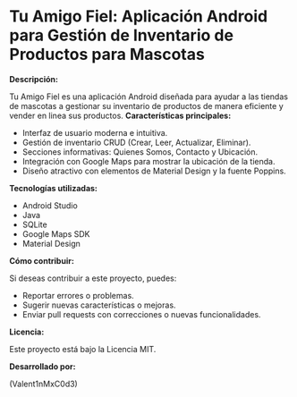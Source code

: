 # Tu Amigo Fiel: Aplicación Android para Gestión de Inventario de Productos para Mascotas

**Descripción:**

Tu Amigo Fiel es una aplicación Android diseñada para ayudar a las tiendas de mascotas a gestionar su inventario de productos de manera eficiente y vender en linea sus productos. 
**Características principales:**

*   Interfaz de usuario moderna e intuitiva.
*   Gestión de inventario CRUD (Crear, Leer, Actualizar, Eliminar).
*   Secciones informativas: Quienes Somos, Contacto y Ubicación.
*   Integración con Google Maps para mostrar la ubicación de la tienda.
*   Diseño atractivo con elementos de Material Design y la fuente Poppins.

**Tecnologías utilizadas:**

*   Android Studio
*   Java
*   SQLite
*   Google Maps SDK
*   Material Design


**Cómo contribuir:**

Si deseas contribuir a este proyecto, puedes:

*   Reportar errores o problemas.
*   Sugerir nuevas características o mejoras.
*   Enviar pull requests con correcciones o nuevas funcionalidades.

**Licencia:**

Este proyecto está bajo la Licencia MIT.

**Desarrollado por:**

(Valent1nMxC0d3)

